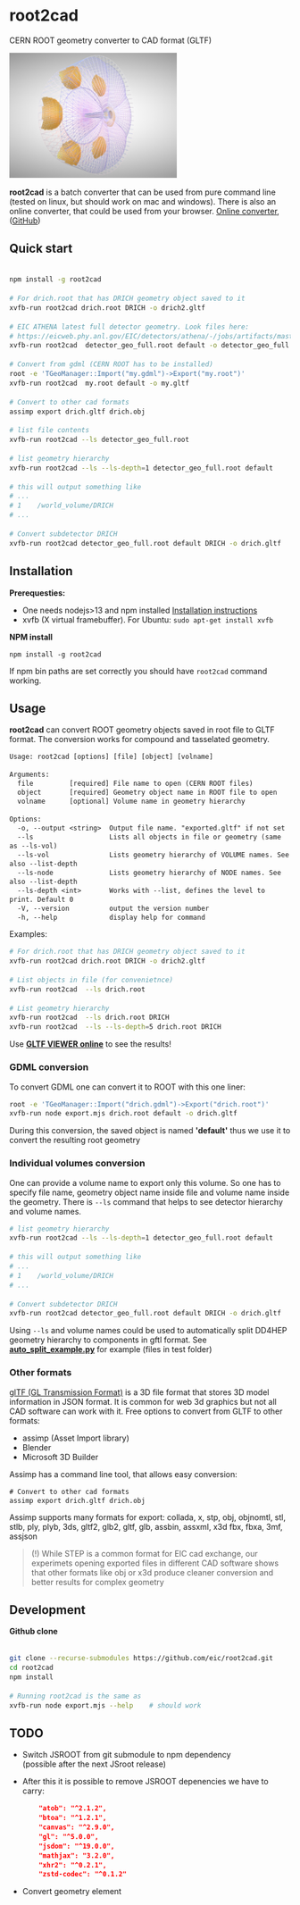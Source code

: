 # root2cad
CERN ROOT geometry converter to CAD format (GLTF)

<img src="https://github.com/eic/root2cad/blob/main/doc/drich_wireframe_600px-w.png" style="width:300px"/>

**root2cad** is a batch converter that can be used from pure command line (tested on linux, but should work on mac and windows). 
There is also an online converter, that could be used from your browser. 
[Online converter](https://lhcb-web-display.app.cern.ch/#/gltf-exporter),
([GitHub](https://github.com/andrewpap22/root_cern-To_gltf-Exporter))
 

## Quick start

```bash

npm install -g root2cad

# For drich.root that has DRICH geometry object saved to it
xvfb-run root2cad drich.root DRICH -o drich2.gltf

# EIC ATHENA latest full detector geometry. Look files here: 
# https://eicweb.phy.anl.gov/EIC/detectors/athena/-/jobs/artifacts/master/browse/geo?job=report
xvfb-run root2cad  detector_geo_full.root default -o detector_geo_full.gltf

# Convert from gdml (CERN ROOT has to be installed)
root -e 'TGeoManager::Import("my.gdml")->Export("my.root")'
xvfb-run root2cad  my.root default -o my.gltf

# Convert to other cad formats
assimp export drich.gltf drich.obj

# list file contents
xvfb-run root2cad --ls detector_geo_full.root

# list geometry hierarchy
xvfb-run root2cad --ls --ls-depth=1 detector_geo_full.root default

# this will output something like
# ...
# 1    /world_volume/DRICH
# ...

# Convert subdetector DRICH
xvfb-run root2cad detector_geo_full.root default DRICH -o drich.gltf
```

## Installation

**Prerequesties:**

- One needs nodejs>13 and npm installed [Installation instructions](https://docs.npmjs.com/downloading-and-installing-node-js-and-npm#using-a-node-version-manager-to-install-nodejs-and-npm)
- xvfb (X virtual framebuffer). For Ubuntu: `sudo apt-get install xvfb`

**NPM install**

```
npm install -g root2cad
```

If npm bin paths are set correctly you should have `root2cad` command working. 


## Usage

**root2cad** can convert ROOT geometry objects saved in root file to GLTF format. 
The conversion works for compound and tasselated geometry. 

```
Usage: root2cad [options] [file] [object] [volname]

Arguments:
  file         [required] File name to open (CERN ROOT files)
  object       [required] Geometry object name in ROOT file to open
  volname      [optional] Volume name in geometry hierarchy

Options:
  -o, --output <string>  Output file name. "exported.gltf" if not set
  --ls                   Lists all objects in file or geometry (same as --ls-vol)
  --ls-vol               Lists geometry hierarchy of VOLUME names. See also --list-depth
  --ls-node              Lists geometry hierarchy of NODE names. See also --list-depth
  --ls-depth <int>       Works with --list, defines the level to print. Default 0
  -V, --version          output the version number
  -h, --help             display help for command
```

Examples: 

```bash
# For drich.root that has DRICH geometry object saved to it
xvfb-run root2cad drich.root DRICH -o drich2.gltf

# List objects in file (for convenietnce)
xvfb-run root2cad  --ls drich.root

# List geometry hierarchy
xvfb-run root2cad  --ls drich.root DRICH
xvfb-run root2cad  --ls --ls-depth=5 drich.root DRICH

```

Use [**GLTF VIEWER online**](https://gltf.insimo.com/) to see the results!


### GDML conversion

To convert GDML one can convert it to ROOT with this one liner:

```bash
root -e 'TGeoManager::Import("drich.gdml")->Export("drich.root")'
xvfb-run node export.mjs drich.root default -o drich.gltf
```

During this conversion, the saved object is named **'default'**
thus we use it to convert the resulting root geometry


### Individual volumes conversion

One can provide a volume name to export only this volume. So one has to specify file name, 
geometry object name inside file and volume name inside the geometry. There is `--ls` command
that helps to see detector hierarchy and volume names.

```bash
# list geometry hierarchy
xvfb-run root2cad --ls --ls-depth=1 detector_geo_full.root default

# this will output something like
# ...
# 1    /world_volume/DRICH
# ...

# Convert subdetector DRICH
xvfb-run root2cad detector_geo_full.root default DRICH -o drich.gltf
```

Using `--ls` and volume names could be used to automatically split DD4HEP geometry hierarchy to 
components in gftl format. See [**auto_split_example.py**](auto_split_example.py) for example (files in test folder)


### Other formats

[glTF (GL Transmission Format)](https://www.khronos.org/gltf/) is a 3D file format that stores 3D model information in JSON format.
It is common for web 3d graphics but not all CAD software can work with it. Free options to 
convert from GLTF to other formats: 

- assimp (Asset Import library)
- Blender
- Microsoft 3D Builder

Assimp has a command line tool, that allows easy conversion:

```
# Convert to other cad formats
assimp export drich.gltf drich.obj
```

Assimp supports many formats for export: collada, x, stp, obj, objnomtl, stl,
stlb, ply, plyb, 3ds, gltf2, glb2, gltf, glb, assbin, assxml, x3d
fbx, fbxa, 3mf, assjson

> (!) While STEP is a common format for EIC cad exchange, our experimets opening
> exported files in different CAD software shows that other formats like obj or x3d
> produce cleaner conversion and better results for complex geometry


## Development

**Github clone**
```bash

git clone --recurse-submodules https://github.com/eic/root2cad.git
cd root2cad
npm install

# Running root2cad is the same as
xvfb-run node export.mjs --help    # should work
```


## TODO

- Switch JSROOT from git submodule to npm dependency  
   (possible after the next JSroot release)
- After this it is possible to remove JSROOT depenencies we have to carry:

    ```json
        "atob": "^2.1.2",
        "btoa": "^1.2.1",
        "canvas": "^2.9.0",
        "gl": "^5.0.0",
        "jsdom": "^19.0.0",
        "mathjax": "3.2.0",
        "xhr2": "^0.2.1",
        "zstd-codec": "^0.1.2"
    ```
- Convert geometry element
